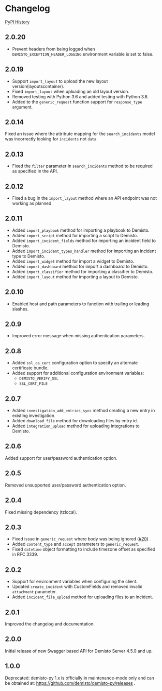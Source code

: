 # Changelog

[PyPI History][1]

[1]: https://pypi.org/project/demisto-py/#history

## 2.0.20
* Prevent headers from being logged when `DEMISTO_EXCEPTION_HEADER_LOGGING` environment variable is set to false.


## 2.0.19
* Support `import_layout` to upload the new layout version(layoutscontainer).
* Fixed `import_layout` when uploading an old layout version.
* Removed testing with Python 3.6 and added testing with Python 3.8.
* Added to the `generic_request` function support for `response_type` argument.


## 2.0.14
Fixed an issue where the attribute mapping for the `search_incidents` model was incorrectly looking for `incidents` not `data`.

## 2.0.13
* Fixed the `filter` parameter in `search_incidents` method to be required as specified in the API.

## 2.0.12
* Fixed a bug in the `import_layout` method where an API endpoint was not working as planned.

## 2.0.11
* Added `import_playbook` method for importing a playbook to Demisto.
* Added `import_script` method for importing a script to Demisto.
* Added `import_incident_fields` method for importing an incident field to Demisto.
* Added `import_incident_types_handler` method for importing an incident type to Demisto.
* Added `import_widget` method for import a widget to Demisto.
* Added `import_dashboard` method for import a dashboard to Demisto.
* Added `import_classifier` method for importing a classifier to Demisto.
* Added `import_layout` method for importing a layout to Demisto.


## 2.0.10
* Enabled host and path parameters to function with trailing or leading slashes.

## 2.0.9
* Improved error message when missing authentication parameters.

## 2.0.8
* Added `ssl_ca_cert` configuration option to specify an alternate certificate bundle.
* Added support for additional configuration environment variables:
  * `DEMISTO_VERIFY_SSL`
  * `SSL_CERT_FILE`

## 2.0.7
* Added `investigation_add_entries_sync` method creating a new entry in existing investigation.
* Added `download_file` method for downloading files by entry id.
* Added `integration_upload` method for uploading integrations to Demisto.

## 2.0.6
Added support for user/password authentication option.

## 2.0.5
Removed unsupported user/password authentication option.

## 2.0.4
Fixed missing dependency (tzlocal).

## 2.0.3
* Fixed issue in `generic_request` where body was being ignored ([#20](https://github.com/demisto/demisto-py/issues/20)) .
* Added `content_type` and `accept` parameters to `generic_request`.
* Fixed `datetime` object formatting to include timezone offset as specified in RFC 3339.

## 2.0.2
* Support for environment variables when configuring the client.
* Updated `create_incident` with CustomFields and removed invalid `attachment` parameter.
* Added `incident_file_upload` method for uploading files to an incident.

## 2.0.1
Improved the changelog and documentation.

## 2.0.0
Initial release of new Swagger based API for Demisto Server 4.5.0 and up.

## 1.0.0
Deprecated: demisto-py 1.x is officially in maintenance-mode only and can be obtained at: https://github.com/demisto/demisto-py/releases .
